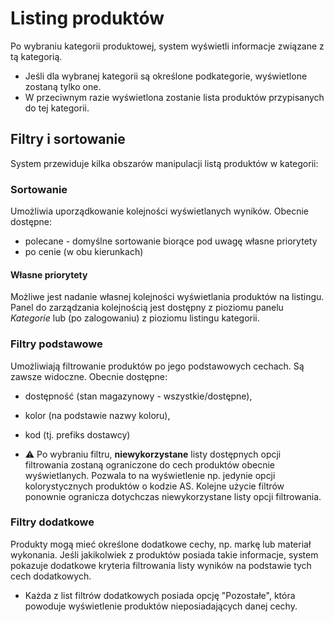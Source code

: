 # Listing produktów

Po wybraniu kategorii produktowej, system wyświetli informacje związane z tą kategorią.

- Jeśli dla wybranej kategorii są określone podkategorie, wyświetlone zostaną tylko one.
- W przeciwnym razie wyświetlona zostanie lista produktów przypisanych do tej kategorii.

## Filtry i sortowanie

System przewiduje kilka obszarów manipulacji listą produktów w kategorii:

### Sortowanie

Umożliwia uporządkowanie kolejności wyświetlanych wyników.
Obecnie dostępne:
  - polecane - domyślne sortowanie biorące pod uwagę własne priorytety
  - po cenie (w obu kierunkach)

#### Własne priorytety

Możliwe jest nadanie własnej kolejności wyświetlania produktów na listingu.
Panel do zarządzania kolejnością jest dostępny z pioziomu panelu _Kategorie_ lub (po zalogowaniu) z pioziomu listingu kategorii.

### Filtry podstawowe

Umożliwiają filtrowanie produktów po jego podstawowych cechach.
Są zawsze widoczne.
Obecnie dostępne:
- dostępność (stan magazynowy - wszystkie/dostępne),
- kolor (na podstawie nazwy koloru),
- kod (tj. prefiks dostawcy)

- ⚠️ Po wybraniu filtru, **niewykorzystane** listy dostępnych opcji filtrowania zostaną ograniczone do cech produktów obecnie wyświetlanych. Pozwala to na wyświetlenie np. jedynie opcji kolorystycznych produktów o kodzie AS. Kolejne użycie filtrów ponownie ogranicza dotychczas niewykorzystane listy opcji filtrowania.

### Filtry dodatkowe

Produkty mogą mieć określone dodatkowe cechy, np. markę lub materiał wykonania.
Jeśli jakikolwiek z produktów posiada takie informacje, system pokazuje dodatkowe kryteria filtrowania listy wyników na podstawie tych cech dodatkowych.
- Każda z list filtrów dodatkowych posiada opcję "Pozostałe", która powoduje wyświetlenie produktów nieposiadających danej cechy.
